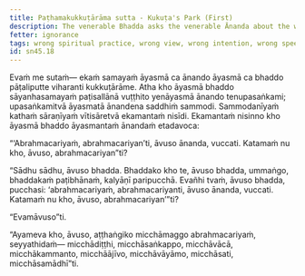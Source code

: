 ```yaml
---
title: Paṭhamakukkuṭārāma sutta - Kukuṭa's Park (First)
description: The venerable Bhadda asks the venerable Ānanda about the wrong spiritual practice.
fetter: ignorance
tags: wrong spiritual practice, wrong view, wrong intention, wrong speech, wrong action, wrong livelihood, wrong effort, wrong mindfulness, wrong collectedness, sn, sn45-56, sn45
id: sn45.18
---
```


Evaṁ me sutaṁ— ekaṁ samayaṁ āyasmā ca ānando āyasmā ca bhaddo pāṭaliputte viharanti kukkuṭārāme. Atha kho āyasmā bhaddo sāyanhasamayaṁ paṭisallānā vuṭṭhito yenāyasmā ānando tenupasaṅkami; upasaṅkamitvā āyasmatā ānandena saddhiṁ sammodi. Sammodanīyaṁ kathaṁ sāraṇīyaṁ vītisāretvā ekamantaṁ nisīdi. Ekamantaṁ nisinno kho āyasmā bhaddo āyasmantaṁ ānandaṁ etadavoca:

“‘Abrahmacariyaṁ, abrahmacariyan’ti, āvuso ānanda, vuccati. Katamaṁ nu kho, āvuso, abrahmacariyan”ti?

“Sādhu sādhu, āvuso bhadda. Bhaddako kho te, āvuso bhadda, ummaṅgo, bhaddakaṁ paṭibhānaṁ, kalyāṇī paripucchā. Evañhi tvaṁ, āvuso bhadda, pucchasi: ‘abrahmacariyaṁ, abrahmacariyanti, āvuso ānanda, vuccati. Katamaṁ nu kho, āvuso, abrahmacariyan’”ti?

“Evamāvuso”ti.

“Ayameva kho, āvuso, aṭṭhaṅgiko micchāmaggo abrahmacariyaṁ, seyyathidaṁ— micchādiṭṭhi, micchāsaṅkappo, micchāvācā, micchākammanto, micchāājīvo, micchāvāyāmo, micchāsati, micchāsamādhī”ti.